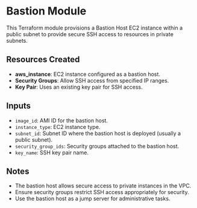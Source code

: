 # Bastion Module

This Terraform module provisions a Bastion Host EC2 instance within a public subnet to provide secure SSH access to resources in private subnets.

## Resources Created

- **aws_instance**: EC2 instance configured as a bastion host.
- **Security Groups**: Allow SSH access from specified IP ranges.
- **Key Pair**: Uses an existing key pair for SSH access.

## Inputs

- `image_id`: AMI ID for the bastion host.
- `instance_type`: EC2 instance type.
- `subnet_id`: Subnet ID where the bastion host is deployed (usually a public subnet).
- `security_group_ids`: Security groups attached to the bastion host.
- `key_name`: SSH key pair name.

## Notes

- The bastion host allows secure access to private instances in the VPC.
- Ensure security groups restrict SSH access appropriately for security.
- Use the bastion host as a jump server for administrative tasks.
